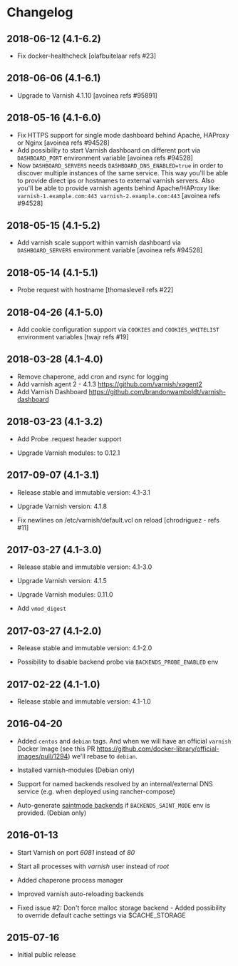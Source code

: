 # Changelog

## 2018-06-12 (4.1-6.2)

- Fix docker-healthcheck [olafbuitelaar refs #23]

## 2018-06-06 (4.1-6.1)

- Upgrade to Varnish 4.1.10 [avoinea refs #95891]

## 2018-05-16 (4.1-6.0)

- Fix HTTPS support for single mode dashboard behind Apache, HAProxy or Nginx [avoinea refs #94528]
- Add possibility to start Varnish dashboard on different port via `DASHBOARD_PORT` environment variable [avoinea refs #94528]
- Now `DASHBOARD_SERVERS` needs `DASHBOARD_DNS_ENABLED=true` in order to discover multiple instances of the same service.
  This way you'll be able to provide direct ips or hostnames to external varnish servers.
  Also you'll be able to provide varnish agents behind Apache/HAProxy like: `varnish-1.example.com:443 varnish-2.example.com:443`
  [avoinea refs #94528]

## 2018-05-15 (4.1-5.2)

- Add varnish scale support within varnish dashboard via `DASHBOARD_SERVERS` environment variable [avoinea refs #94528]

## 2018-05-14 (4.1-5.1)

- Probe request with hostname [thomasleveil refs #22]

## 2018-04-26 (4.1-5.0)

- Add cookie configuration support via `COOKIES` and `COOKIES_WHITELIST` environment variables [twajr refs #19]

## 2018-03-28 (4.1-4.0)

- Remove chaperone, add cron and rsync for logging
- Add varnish agent 2  -  4.1.3  https://github.com/varnish/vagent2
- Add Varnish Dashboard https://github.com/brandonwamboldt/varnish-dashboard

## 2018-03-23 (4.1-3.2)

- Add Probe .request header support

- Upgrade Varnish modules: to 0.12.1

## 2017-09-07 (4.1-3.1)

- Release stable and immutable version: 4.1-3.1

- Upgrade Varnish version: 4.1.8

- Fix newlines on /etc/varnish/default.vcl on reload [chrodriguez - refs #11]

## 2017-03-27 (4.1-3.0)

- Release stable and immutable version: 4.1-3.0

- Upgrade Varnish version: 4.1.5

- Upgrade Varnish modules: 0.11.0

- Add `vmod_digest`

## 2017-03-27 (4.1-2.0)

- Release stable and immutable version: 4.1-2.0

- Possibility to disable backend probe via `BACKENDS_PROBE_ENABLED` env

## 2017-02-22 (4.1-1.0)

- Release stable and immutable version: 4.1-1.0

## 2016-04-20

- Added `centos` and `debian` tags. And when we will have an official `varnish`
  Docker Image (see this PR https://github.com/docker-library/official-images/pull/1294)
  we'll rebase to `debian`.

- Installed varnish-modules (Debian only)

- Support for named backends resolved by an internal/external DNS service (e.g. when deployed using rancher-compose)

- Auto-generate [saintmode backends](https://github.com/varnish/varnish-modules/blob/master/docs/saintmode.rst)
  if `BACKENDS_SAINT_MODE` env is provided. (Debian only)


## 2016-01-13

- Start Varnish on port *6081* instead of *80*

- Start all processes with *varnish* user instead of *root*

- Added chaperone process manager

- Improved varnish auto-reloading backends

- Fixed issue #2: Don't force malloc storage backend -
  Added possibility to override default cache settings via $CACHE_STORAGE

## 2015-07-16

- Initial public release
